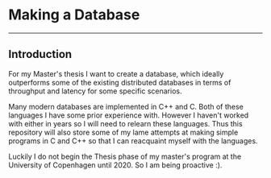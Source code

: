 # Making a Database
----
## Introduction
For my Master's thesis I want to create a database, which ideally outperforms some of the existing distributed databases in terms of throughput and latency for some specific scenarios. 

Many modern databases are implemented in C++ and C. Both of these languages I have some prior experience with. However I haven't worked with either in years so I will need to relearn these languages. Thus this repository will also store some of my lame attempts at making simple programs in C and C++ so that I can reacquaint myself with the languages.

Luckily I do not begin the Thesis phase of my master's program at the University of Copenhagen until 2020. So I am being proactive :). 


